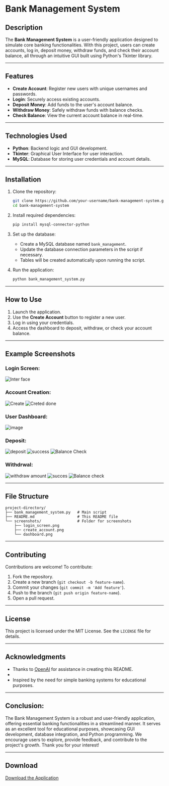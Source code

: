 # Bank Management System

## Description
The **Bank Management System** is a user-friendly application designed to simulate core banking functionalities. With this project, users can create accounts, log in, deposit money, withdraw funds, and check their account balance, all through an intuitive GUI built using Python's Tkinter library.

---

## Features
- **Create Account**: Register new users with unique usernames and passwords.
- **Login**: Securely access existing accounts.
- **Deposit Money**: Add funds to the user's account balance.
- **Withdraw Money**: Safely withdraw funds with balance checks.
- **Check Balance**: View the current account balance in real-time.

---

## Technologies Used
- **Python**: Backend logic and GUI development.
- **Tkinter**: Graphical User Interface for user interaction.
- **MySQL**: Database for storing user credentials and account details.

---

## Installation
1. Clone the repository:
   ```bash
   git clone https://github.com/your-username/bank-management-system.git
   cd bank-management-system
   ```

2. Install required dependencies:
   ```bash
   pip install mysql-connector-python
   ```

3. Set up the database:
   - Create a MySQL database named `bank_management`.
   - Update the database connection parameters in the script if necessary.
   - Tables will be created automatically upon running the script.

4. Run the application:
   ```bash
   python bank_management_system.py
   ```

---

## How to Use
1. Launch the application.
2. Use the **Create Account** button to register a new user.
3. Log in using your credentials.
4. Access the dashboard to deposit, withdraw, or check your account balance.

---

## Example Screenshots
### Login Screen:
![Inter face](https://github.com/user-attachments/assets/196ac56c-4b74-444d-9f19-a7be1f3b7413)


### Account Creation:
![Create](https://github.com/user-attachments/assets/b588396b-3acb-4863-be3b-c3719eb70a69)
![Creted done ](https://github.com/user-attachments/assets/dd79ae47-7a73-4168-9c34-e5c6677b31cd)


### User Dashboard:
![image](https://github.com/user-attachments/assets/1988431d-2dc2-45bd-b378-ab690a7407e7)

### Deposit:
![deposit](https://github.com/user-attachments/assets/6f2bcfc0-8f49-48f6-8d4d-9b3b05e319ca)
![success](https://github.com/user-attachments/assets/a1d12bd0-0a94-464b-a22f-c50bf9ce3c38)
![Balance Check ](https://github.com/user-attachments/assets/5c73570a-c0c1-4787-bb69-203738b36594)

### Withdrwal:
![withdraw amount ](https://github.com/user-attachments/assets/850f2c59-fc20-43ef-b29f-dc4190bbc794)
![succes](https://github.com/user-attachments/assets/806958a4-2fc4-43f8-9466-c3ce6cd6f748)
![Balance check](https://github.com/user-attachments/assets/dab25988-926f-48a8-8903-745898cfcbc9)



---

## File Structure
```
project-directory/
├── bank_management_system.py   # Main script
├── README.md                   # This README file
└── screenshots/                # Folder for screenshots
    ├── login_screen.png
    ├── create_account.png
    └── dashboard.png
```

---

## Contributing
Contributions are welcome! To contribute:
1. Fork the repository.
2. Create a new branch (`git checkout -b feature-name`).
3. Commit your changes (`git commit -m 'Add feature'`).
4. Push to the branch (`git push origin feature-name`).
5. Open a pull request.

---

## License
This project is licensed under the MIT License. See the `LICENSE` file for details.

---

## Acknowledgments
- Thanks to [OpenAI](https://openai.com) for assistance in creating this README.
- 
- Inspired by the need for simple banking systems for educational purposes.

---

## Conclusion:

The Bank Management System is a robust and user-friendly application, offering essential banking functionalities in a streamlined manner. It serves as an excellent tool for educational purposes, showcasing GUI development, database integration, and Python programming. We encourage users to explore, provide feedback, and contribute to the project's growth. Thank you for your interest!

---

## Download
[Download the Application](https://github.com/your-username/bank-management-system/archive/refs/heads/main.zip)
